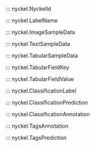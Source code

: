 ::: nyckel.NyckelId

::: nyckel.LabelName

::: nyckel.ImageSampleData

::: nyckel.TextSampleData

::: nyckel.TabularSampleData

::: nyckel.TabularFieldKey

::: nyckel.TabularFieldValue

::: nyckel.ClassificationLabel

::: nyckel.ClassificationPrediction

::: nyckel.ClassificationAnnotation

::: nyckel.TagsAnnotation

::: nyckel.TagsPrediction
